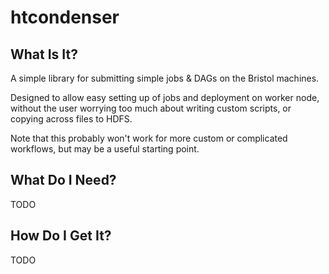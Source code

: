 # htcondenser

## What Is It?

A simple library for submitting simple jobs & DAGs on the Bristol machines.

Designed to allow easy setting up of jobs and deployment on worker node, without the user worrying too much about writing custom scripts, or copying across files to HDFS.

Note that this probably won't work for more custom or complicated workflows, but may be a useful starting point.

## What Do I Need?

TODO

## How Do I Get It?

TODO


